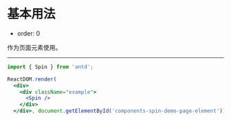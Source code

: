 # 基本用法

- order: 0

作为页面元素使用。

---

````jsx
import { Spin } from 'antd';

ReactDOM.render(
  <div>
    <div className="example">
      <Spin />
    </div>
  </div>, document.getElementById('components-spin-demo-page-element'));

````
<style>
  .example {
    text-align: center;
    width: 100%;
    background: rgba(0,0,0,0.05);
    border-radius: 4px;
    margin-bottom: 20px;
    padding: 30px 50px;
    margin: 20px 0;
  }
</style>
